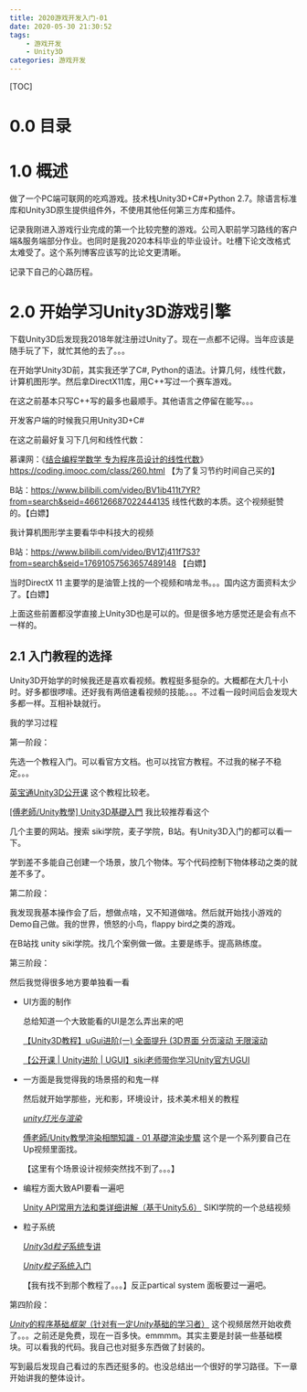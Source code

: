 ```yaml
---
title: 2020游戏开发入门-01
date: 2020-05-30 21:30:52
tags: 
    - 游戏开发
    - Unity3D
categories: 游戏开发
---
```




[TOC]

# 0.0 目录







# 1.0 概述



做了一个PC端可联网的吃鸡游戏。技术栈Unity3D+C#+Python 2.7。除语言标准库和Unity3D原生提供组件外，不使用其他任何第三方库和插件。

记录我刚进入游戏行业完成的第一个比较完整的游戏。公司入职前学习路线的客户端&服务端部分作业。也同时是我2020本科毕业的毕业设计。吐槽下论文改格式太难受了。这个系列博客应该写的比论文更清晰。

记录下自己的心路历程。



# 2.0 开始学习Unity3D游戏引擎

下载Unity3D后发现我2018年就注册过Unity了。现在一点都不记得。当年应该是随手玩了下，就忙其他的去了。。。

在开始学Unity3D前，其实我还学了C#, Python的语法。计算几何，线性代数，计算机图形学。然后拿DirectX11库，用C++写过一个赛车游戏。

在这之前基本只写C++写的最多也最顺手。其他语言之停留在能写。。。

开发客户端的时候我只用Unity3D+C#



在这之前最好复习下几何和线性代数：

慕课网：《[结合编程学数学 专为程序员设计的线性代数](https://coding.imooc.com/class/260.html)》 https://coding.imooc.com/class/260.html 【为了复习节约时间自己买的】

B站：https://www.bilibili.com/video/BV1ib411t7YR?from=search&seid=466126687022444135 线性代数的本质。这个视频挺赞的。【白嫖】

我计算机图形学主要看华中科技大的视频

B站：https://www.bilibili.com/video/BV1Zj411f7S3?from=search&seid=17691057563657489148 【白嫖】

当时DirectX 11 主要学的是油管上找的一个视频和啃龙书。。。国内这方面资料太少了。【白嫖】



上面这些前置都没学直接上Unity3D也是可以的。但是很多地方感觉还是会有点不一样的。



## 2.1 入门教程的选择



Unity3D开始学的时候我还是喜欢看视频。教程挺多挺杂的。大概都在大几十小时。好多都很啰嗦。还好我有两倍速看视频的技能。。。不过看一段时间后会发现大多都一样。互相补缺就行。

我的学习过程

第一阶段：

先选一个教程入门。可以看官方文档。也可以找官方教程。不过我的梯子不稳定。。。

[英宝通Unity3D公开课](https://www.bilibili.com/video/BV1Hp411o7Jq?from=search&seid=12173199346928335673) 这个教程比较老。

[[傅老師/Unity教學] Unity3D基礎入門](https://www.bilibili.com/video/BV18x411X7ds?p=21) 我比较推荐看这个

几个主要的网站。搜索 siki学院，麦子学院，B站。有Unity3D入门的都可以看一下。

学到差不多能自己创建一个场景，放几个物体。写个代码控制下物体移动之类的就差不多了。



第二阶段：

我发现我基本操作会了后，想做点啥，又不知道做啥。然后就开始找小游戏的Demo自己做。我的世界，愤怒的小鸟，flappy bird之类的游戏。 

在B站找 unity siki学院。找几个案例做一做。主要是练手。提高熟练度。



第三阶段：

然后我觉得很多地方要单独看一看

- UI方面的制作

  总给知道一个大致能看的UI是怎么弄出来的吧

  [【Unity3D教程】uGui进阶(一) 全面提升 (3D界面 分页滚动 无限滚动](https://www.bilibili.com/video/BV12g4y1z74J)

  [【公开课 | Unity进阶 | UGUI】siki老师带你学习Unity官方UGUI](https://www.bilibili.com/video/BV18t411s7SX)

- 一方面是我觉得我的场景搭的和鬼一样

  然后就开始学那些，光和影，环境设计，技术美术相关的教程

  [*unity灯光与渲染*](https://www.bilibili.com/video/BV1vb411P7R1?from=search&seid=2036713295935395103)  

  [傅老師/Unity教學渲染相關知識 - 01 基礎渲染步驟](https://www.bilibili.com/video/BV1gW411a7br/?spm_id_from=333.788.videocard.11) 这个是一个系列要自己在Up视频里面找。

  【这里有个场景设计视频突然找不到了。。。】

- 编程方面大致API要看一遍吧

  [Unity API常用方法和类详细讲解（基于Unity5.6）](http://www.sikiedu.com/course/59) SIKI学院的一个总结视频

- 粒子系统

  [*Unity*3d*粒子*系统专讲](https://www.bilibili.com/video/BV13Q4y1K7ht?from=search&seid=14034755131077153543)

  [*Unity粒子*系统入门](https://www.bilibili.com/video/BV1VJ411M7Fu?from=search&seid=14034755131077153543)

  【我有找不到那个教程了。。。】反正partical system 面板要过一遍吧。



第四阶段：

[*Unity*的程序基础*框架*（针对有一定*Unity*基础的学习者）](https://www.bilibili.com/video/BV1C441117wU?from=search&seid=4233398977896397554) 这个视频居然开始收费了。。。之前还是免费，现在一百多快。emmmm。其实主要是封装一些基础模块。可以看我的代码。我自己也对挺多东西做了封装的。





写到最后发现自己看过的东西还挺多的。也没总结出一个很好的学习路径。下一章开始讲我的整体设计。